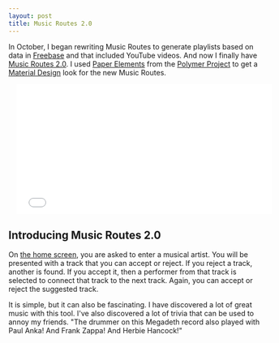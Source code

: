 ```yaml
---
layout: post
title: Music Routes 2.0
---
```

In October, I began rewriting Music Routes to generate playlists based on data in [Freebase](http://freebase.com/) and that included YouTube videos. And now I finally have [Music Routes 2.0](http://musicroutes.com/). I used [Paper Elements](https://www.polymer-project.org/docs/elements/paper-elements.html) from the [Polymer Project](https://www.polymer-project.org/) to get a [Material Design](http://www.google.com/design/spec/material-design/introduction.html) look for the new Music Routes.

<div style="position: relative; width: 100%; height: 0; padding-bottom: 51%;">
	<iframe style="position: absolute; width: 100%; height: 100%; left: 0; top: 0; padding-left: 16px; padding-right: 16px" src="//www.youtube.com/embed/44KqdScH3Ug" frameborder="0" allowfullscreen></iframe>
</div>

## Introducing Music Routes 2.0

On [the home screen](http://musicroutes.com/), you are asked to enter a musical artist. You will be presented with a track that you can accept or reject. If you reject a track, another is found. If you accept it, then a performer from that track is selected to connect that track to the next track. Again, you can accept or reject the suggested track.

It is simple, but it can also be fascinating. I have discovered a lot of great music with this tool. I've also discovered a lot of trivia that can be used to annoy my friends. "The drummer on this Megadeth record also played with Paul Anka! And Frank Zappa! And Herbie Hancock!"
